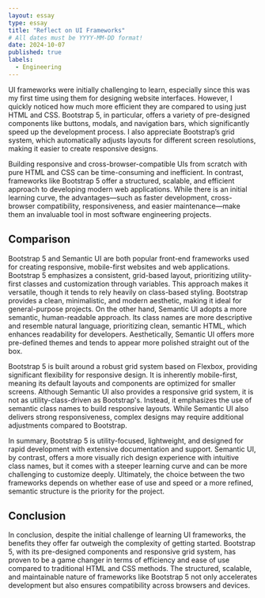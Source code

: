 ```yaml
---
layout: essay
type: essay
title: "Reflect on UI Frameworks"
# All dates must be YYYY-MM-DD format!
date: 2024-10-07
published: true
labels:
  - Engineering
---
```

UI frameworks were initially challenging to learn, especially since this was my first time using them for designing website interfaces. However, I quickly noticed how much more efficient they are compared to using just HTML and CSS. Bootstrap 5, in particular, offers a variety of pre-designed components like buttons, modals, and navigation bars, which significantly speed up the development process. I also appreciate Bootstrap’s grid system, which automatically adjusts layouts for different screen resolutions, making it easier to create responsive designs.

Building responsive and cross-browser-compatible UIs from scratch with pure HTML and CSS can be time-consuming and inefficient. In contrast, frameworks like Bootstrap 5 offer a structured, scalable, and efficient approach to developing modern web applications. While there is an initial learning curve, the advantages—such as faster development, cross-browser compatibility, responsiveness, and easier maintenance—make them an invaluable tool in most software engineering projects.

## Comparison
Bootstrap 5 and Semantic UI are both popular front-end frameworks used for creating responsive, mobile-first websites and web applications. Bootstrap 5 emphasizes a consistent, grid-based layout, prioritizing utility-first classes and customization through variables. This approach makes it versatile, though it tends to rely heavily on class-based styling. Bootstrap provides a clean, minimalistic, and modern aesthetic, making it ideal for general-purpose projects. On the other hand, Semantic UI adopts a more semantic, human-readable approach. Its class names are more descriptive and resemble natural language, prioritizing clean, semantic HTML, which enhances readability for developers. Aesthetically, Semantic UI offers more pre-defined themes and tends to appear more polished straight out of the box.

Bootstrap 5 is built around a robust grid system based on Flexbox, providing significant flexibility for responsive design. It is inherently mobile-first, meaning its default layouts and components are optimized for smaller screens. Although Semantic UI also provides a responsive grid system, it is not as utility-class-driven as Bootstrap's. Instead, it emphasizes the use of semantic class names to build responsive layouts. While Semantic UI also delivers strong responsiveness, complex designs may require additional adjustments compared to Bootstrap.

In summary, Bootstrap 5 is utility-focused, lightweight, and designed for rapid development with extensive documentation and support. Semantic UI, by contrast, offers a more visually rich design experience with intuitive class names, but it comes with a steeper learning curve and can be more challenging to customize deeply. Ultimately, the choice between the two frameworks depends on whether ease of use and speed or a more refined, semantic structure is the priority for the project.

## Conclusion
In conclusion, despite the initial challenge of learning UI frameworks, the benefits they offer far outweigh the complexity of getting started. Bootstrap 5, with its pre-designed components and responsive grid system, has proven to be a game changer in terms of efficiency and ease of use compared to traditional HTML and CSS methods. The structured, scalable, and maintainable nature of frameworks like Bootstrap 5 not only accelerates development but also ensures compatibility across browsers and devices.
